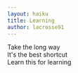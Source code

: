 ```yaml
---
layout: haiku
title: Learning
author: lacrosse91
---
```


Take the long way<br>
It's the best shortcut<br>
Learn this for learning<br>
